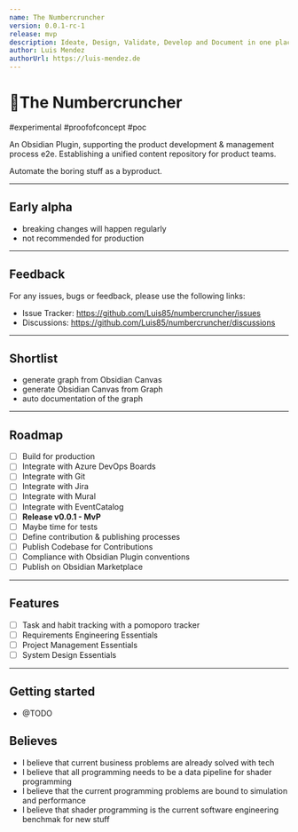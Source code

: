 ```yaml
---
name: The Numbercruncher
version: 0.0.1-rc-1
release: mvp
description: Ideate, Design, Validate, Develop and Document in one place.
author: Luis Mendez
authorUrl: https://luis-mendez.de
---
```


# 🎃The Numbercruncher

#experimental #proofofconcept #poc

An Obsidian Plugin, supporting the product development & management process e2e. 
Establishing a unified content repository for product teams.

Automate the boring stuff as a byproduct.

---

## Early alpha

- breaking changes will happen regularly
- not recommended for production

---

## Feedback

For any issues, bugs or feedback, please use the following links:

- Issue Tracker: https://github.com/Luis85/numbercruncher/issues
- Discussions: https://github.com/Luis85/numbercruncher/discussions

---

## Shortlist

- generate graph from Obsidian Canvas
- generate Obsidian Canvas from Graph
- auto documentation of the graph

---

## Roadmap

- [ ] Build for production
- [ ] Integrate with Azure DevOps Boards
- [ ] Integrate with Git
- [ ] Integrate with Jira
- [ ] Integrate with Mural
- [ ] Integrate with EventCatalog
- [ ] **Release v0.0.1 - MvP**
- [ ] Maybe time for tests
- [ ] Define contribution & publishing processes
- [ ] Publish Codebase for Contributions
- [ ] Compliance with Obsidian Plugin conventions
- [ ] Publish on Obsidian Marketplace

---

## Features

- [ ] Task and habit tracking with a pomoporo tracker
- [ ] Requirements Engineering Essentials
- [ ] Project Management Essentials
- [ ] System Design Essentials

--- 

## Getting started

- @TODO


## Believes

- I believe that current business problems are already solved with tech
- I believe that all programming needs to be a data pipeline for shader programming
- I believe that the current programming problems are bound to simulation and performance
- I believe that shader programming is the current software engineering benchmak for new stuff
      